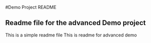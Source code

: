 #Demo Project README

## Readme file for the advanced Demo project 
This is a simple readme file
This is readme for advanced demo